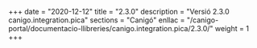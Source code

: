+++
date        = "2020-12-12"
title       = "2.3.0"
description = "Versió 2.3.0 canigo.integration.pica"
sections    = "Canigó"
enllac		= "/canigo-portal/documentacio-llibreries/canigo.integration.pica/2.3.0/"
weight		= 1
+++
